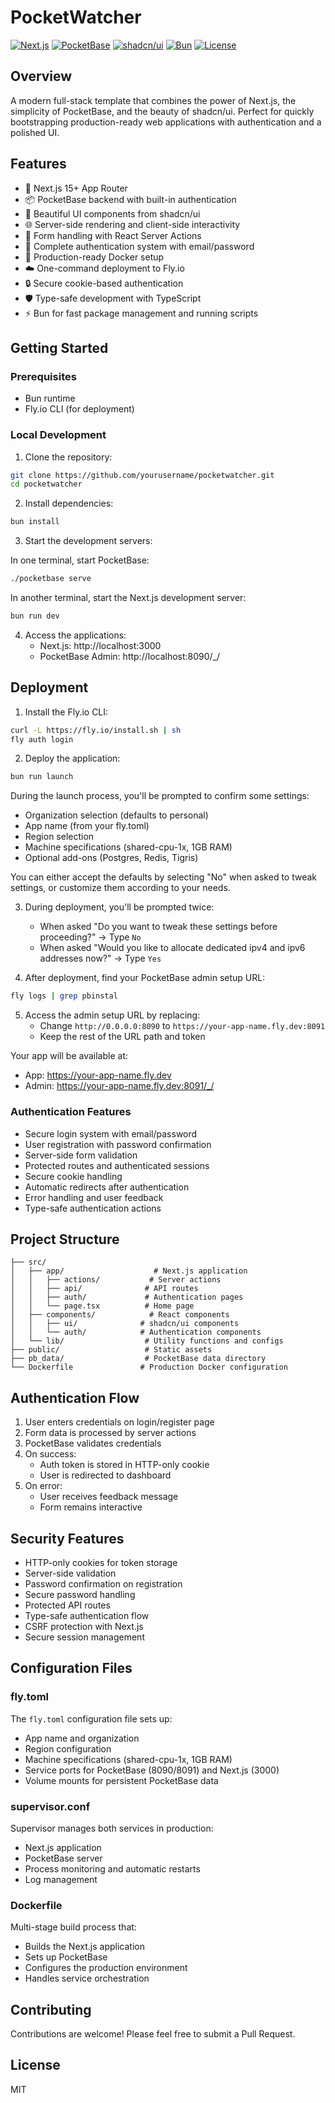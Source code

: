 # PocketWatcher

[![Next.js](https://img.shields.io/badge/Next.js-15%2B-black)](https://nextjs.org/)
[![PocketBase](https://img.shields.io/badge/PocketBase-0.23-blue)](https://pocketbase.io/)
[![shadcn/ui](https://img.shields.io/badge/shadcn%2Fui-latest-purple)](https://ui.shadcn.com/)
[![Bun](https://img.shields.io/badge/Bun-1.0%2B-black)](https://bun.sh/)
[![License](https://img.shields.io/badge/license-MIT-green)](LICENSE)

## Overview

A modern full-stack template that combines the power of Next.js, the simplicity of PocketBase, and the beauty of shadcn/ui. Perfect for quickly bootstrapping production-ready web applications with authentication and a polished UI.

## Features

- 🚀 Next.js 15+ App Router
- 📦 PocketBase backend with built-in authentication
- 🎨 Beautiful UI components from shadcn/ui
- 🌐 Server-side rendering and client-side interactivity
- 🔄 Form handling with React Server Actions
- 🔐 Complete authentication system with email/password
- 🐳 Production-ready Docker setup
- ☁️ One-command deployment to Fly.io
- 🔒 Secure cookie-based authentication
- 🛡️ Type-safe development with TypeScript
- ⚡ Bun for fast package management and running scripts

## Getting Started

### Prerequisites

- Bun runtime
- Fly.io CLI (for deployment)

### Local Development

1. Clone the repository:

```bash
git clone https://github.com/yourusername/pocketwatcher.git
cd pocketwatcher
```

2. Install dependencies:

```bash
bun install
```

3. Start the development servers:

In one terminal, start PocketBase:

```bash
./pocketbase serve
```

In another terminal, start the Next.js development server:

```bash
bun run dev
```

4. Access the applications:
   - Next.js: http://localhost:3000
   - PocketBase Admin: http://localhost:8090/\_/

## Deployment

1. Install the Fly.io CLI:

```bash
curl -L https://fly.io/install.sh | sh
fly auth login
```

2. Deploy the application:

```bash
bun run launch
```

During the launch process, you'll be prompted to confirm some settings:

- Organization selection (defaults to personal)
- App name (from your fly.toml)
- Region selection
- Machine specifications (shared-cpu-1x, 1GB RAM)
- Optional add-ons (Postgres, Redis, Tigris)

You can either accept the defaults by selecting "No" when asked to tweak settings, or customize them according to your needs.

3. During deployment, you'll be prompted twice:

   - When asked "Do you want to tweak these settings before proceeding?" → Type `No`
   - When asked "Would you like to allocate dedicated ipv4 and ipv6 addresses now?" → Type `Yes`

4. After deployment, find your PocketBase admin setup URL:

```bash
fly logs | grep pbinstal
```

5. Access the admin setup URL by replacing:
   - Change `http://0.0.0.0:8090` to `https://your-app-name.fly.dev:8091`
   - Keep the rest of the URL path and token

Your app will be available at:

- App: https://your-app-name.fly.dev
- Admin: https://your-app-name.fly.dev:8091/_/

### Authentication Features

- Secure login system with email/password
- User registration with password confirmation
- Server-side form validation
- Protected routes and authenticated sessions
- Secure cookie handling
- Automatic redirects after authentication
- Error handling and user feedback
- Type-safe authentication actions

## Project Structure

```
├── src/
│   ├── app/                    # Next.js application
│   │   ├── actions/           # Server actions
│   │   ├── api/              # API routes
│   │   ├── auth/             # Authentication pages
│   │   └── page.tsx          # Home page
│   ├── components/            # React components
│   │   ├── ui/              # shadcn/ui components
│   │   └── auth/            # Authentication components
│   └── lib/                  # Utility functions and configs
├── public/                   # Static assets
├── pb_data/                  # PocketBase data directory
└── Dockerfile               # Production Docker configuration
```

## Authentication Flow

1. User enters credentials on login/register page
2. Form data is processed by server actions
3. PocketBase validates credentials
4. On success:
   - Auth token is stored in HTTP-only cookie
   - User is redirected to dashboard
5. On error:
   - User receives feedback message
   - Form remains interactive

## Security Features

- HTTP-only cookies for token storage
- Server-side validation
- Password confirmation on registration
- Secure password handling
- Protected API routes
- Type-safe authentication flow
- CSRF protection with Next.js
- Secure session management

## Configuration Files

### fly.toml

The `fly.toml` configuration file sets up:

- App name and organization
- Region configuration
- Machine specifications (shared-cpu-1x, 1GB RAM)
- Service ports for PocketBase (8090/8091) and Next.js (3000)
- Volume mounts for persistent PocketBase data

### supervisor.conf

Supervisor manages both services in production:

- Next.js application
- PocketBase server
- Process monitoring and automatic restarts
- Log management

### Dockerfile

Multi-stage build process that:

- Builds the Next.js application
- Sets up PocketBase
- Configures the production environment
- Handles service orchestration

## Contributing

Contributions are welcome! Please feel free to submit a Pull Request.

## License

MIT
